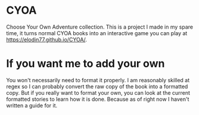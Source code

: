 # CYOA
Choose Your Own Adventure collection. This is a project I made in my spare time, it turns normal CYOA books into an interactive game you can play at https://elodin77.github.io/CYOA/.

# If you want me to add your own
You won't necessarily need to format it properly. I am reasonably skilled at regex so I can probably convert the raw copy of the book into a formatted copy. But if you really want to format your own, you can look at the current formatted stories to learn how it is done. Because as of right now I haven't written a guide for it.
